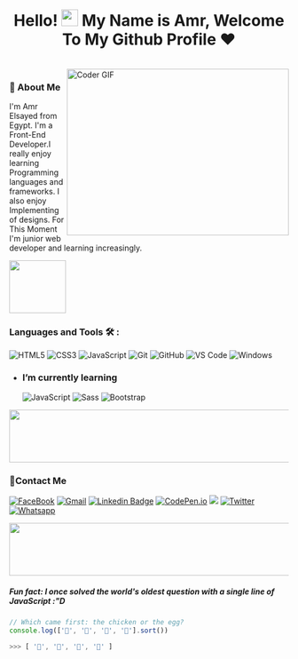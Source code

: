<h1 align="center">Hello! <img src="https://raw.githubusercontent.com/MartinHeinz/MartinHeinz/master/wave.gif" width="30px"> My Name is Amr, Welcome To My Github Profile ♥</h1>
<!-- # Hello! <img src="https://raw.githubusercontent.com/MartinHeinz/MartinHeinz/master/wave.gif" width="30px"> My Name is Amr, Welcome To My Github Profile ♥  -->
<!-- <img src="https://github.com/Govindv7555/Govindv7555/blob/main/49e76e0596857673c5c80c85b84394c1.gif" width=1000px height=95px> -->

<br/>

<img align="right" src="https://media.giphy.com/media/SWoSkN6DxTszqIKEqv/giphy.gif" alt="Coder GIF" width="400" height="300">

### 🚀 About Me
I'm Amr Elsayed from Egypt. I'm a Front-End Developer.I really enjoy learning Programming languages and frameworks.  I also enjoy Implementing of designs. For This Moment I'm junior web developer and learning increasingly. 

<img align="center" src="https://github.com/Govindv7555/Govindv7555/blob/main/49e76e0596857673c5c80c85b84394c1.gif" width=45% height=95px>

### Languages and Tools 🛠 : 

![HTML5](https://img.shields.io/badge/-HTML5-%23E44D27?style=flat-square&logo=html5&logoColor=ffffff)
![CSS3](https://img.shields.io/badge/-CSS3-%231572B6?style=flat-square&logo=css3)
![JavaScript](https://img.shields.io/badge/-JavaScript-black?style=flat-square&logo=javascript)
![Git](https://img.shields.io/badge/-Git-%23F05032?style=flat-square&logo=git&logoColor=%23ffffff)
![GitHub](https://img.shields.io/badge/-GitHub-181717?style=flat-square&logo=github)
![VS Code](http://img.shields.io/badge/-VS%20Code-007ACC?style=flat-square&logo=visual-studio-code&logoColor=ffffff)
![Windows](http://img.shields.io/badge/-Windows-0078D6?style=flat-square&logo=windows&logoColor=ffffff)


- ### I’m currently learning 
  ![JavaScript](https://img.shields.io/badge/-JavaScript-black?style=flat-square&logo=javascript)
  ![Sass](https://img.shields.io/badge/-Sass-%23CC6699?style=flat-square&logo=sass&logoColor=ffffff)
  ![Bootstrap](https://img.shields.io/badge/-Bootstrap-563D7C?style=flat-square&logo=Bootstrap)

<img src="https://github.com/Govindv7555/Govindv7555/blob/main/49e76e0596857673c5c80c85b84394c1.gif" width=1000px height=95px>

### 🔗Contact Me
[![FaceBook](https://img.shields.io/badge/FaceBook-385490?style=for-the-badge&logo=FaceBook&logoColor=white)](https://www.facebook.com/DevAmr74/)
[![Gmail](https://img.shields.io/badge/-Gmail-c14438?style=flat-square&logo=Gmail&logoColor=white&link=mailto:AmrSaaayed74@gmail.com)](mailto:AmrSaaayed74@gmail.com)
[![Linkedin Badge](https://img.shields.io/badge/-LinkedIn-blue?style=flat-square&logo=Linkedin&logoColor=white&link=https://www.linkedin.com/in/amr-elsayed74?fbclid=IwAR2GQHOg_V5M1g1n4E85stLhI1Y_ihhGWhOKgzbt0P9p8Zlnfl284Ku4_Kc)](https://www.linkedin.com/in/amr-elsayed74?fbclid=IwAR2GQHOg_V5M1g1n4E85stLhI1Y_ihhGWhOKgzbt0P9p8Zlnfl284Ku4_Kc)
[![CodePen.io](https://img.shields.io/badge/CodePen.io-000?style=for-the-badge&logo=CodePen&logoColor=white&target=_blank)](https://codepen.io/amrsayed74)
<a href="https://www.instagram.com/amr.sayed74/" alt="Instagram"><img src="https://img.shields.io/badge/-Instagram-E4405F?style=flat-square&logo=instagram&logoColor=white" /></a>
<a href="https://twitter.com/Amr_ElSsyed" target="_blank"><img src="https://img.shields.io/badge/-Twitter-1ca0f1?style=flat-square&labelColor=1ca0f1&logo=twitter&logoColor=white" alt="Twitter"></a>
[![Whatsapp](https://img.shields.io/badge/-Whatsapp-075e54?style=for-the-badge&logo=Whatsapp&logoColor=white)](https://api.whatsapp.com/send/?phone=+201005074554)


<!-- ### 🔗 Links
[![CodePen.io](https://img.shields.io/badge/CodePen.io-000?style=for-the-badge&logo=CodePen&logoColor=white&target=_blank)](https://codepen.io/amrsayed74)
[![FaceBook](https://img.shields.io/badge/FaceBook-385490?style=for-the-badge&logo=FaceBook&logoColor=white)](https://www.facebook.com/DevAmr74/)
[![linkedin](https://img.shields.io/badge/linkedin-0a66c2?style=for-the-badge&logo=linkedin&logoColor=white)](https://www.linkedin.com/in/amr-elsayed74?fbclid=IwAR2GQHOg_V5M1g1n4E85stLhI1Y_ihhGWhOKgzbt0P9p8Zlnfl284Ku4_Kc)
[![twitter](https://img.shields.io/badge/twitter-1DA1F2?style=for-the-badge&logo=twitter&logoColor=white)](https://twitter.com/Amr_ElSsyed)
[![Instagram](https://img.shields.io/badge/-Instagram-C13584?style=for-the-badge&logo=Instagram&logoColor=white)](https://www.instagram.com/amr.sayed74/)
[![Whatsapp](https://img.shields.io/badge/-Whatsapp-075e54?style=for-the-badge&logo=Whatsapp&logoColor=white)](https://api.whatsapp.com/send/?phone=01005074554)
<a href="mailto:AmrSaaayed74@gmail.com"><img  src="https://img.shields.io/badge/Gmail-D14836?style=for-the-badge&logo=gmail&logoColor=white"></a> -->

 <img src="https://github.com/Govindv7555/Govindv7555/blob/main/49e76e0596857673c5c80c85b84394c1.gif" width=1000px height=95px>

<!-- ### Stats

[![Top Langs](https://github-readme-stats.vercel.app/api/top-langs/?username=AmrSayed74&layout=compact)](https://github.com/anuraghazra/github-readme-stats)

---

<br/>
-->
##### Fun fact: I once solved the world's oldest question with a single line of JavaScript  :"D


```javascript
// Which came first: the chicken or the egg?
console.log(['🥚', '🐣', '🐥', '🐔'].sort())

>>> [ '🐔', '🐣', '🐥', '🥚' ]
```


